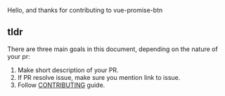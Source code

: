 Hello, and thanks for contributing to vue-promise-btn

## tldr

There are three main goals in this document, depending on the nature of your pr:

1. Make short description of your PR.
2. If PR resolve issue, make sure you mention link to issue.
3. Follow [CONTRIBUTING](../CONTRIBUTING.md) guide.